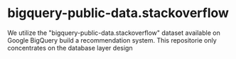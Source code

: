 # bigquery-public-data.stackoverflow

We utilize the "bigquery-public-data.stackoverflow" dataset available on Google BigQuery build a recommendation system.
This repositorie only concentrates on the database layer design

